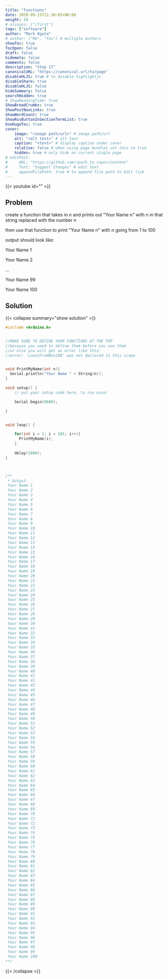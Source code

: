 ```yaml
---
title: "functions"
date: 2020-09-15T11:30:03+00:00
weight: 18
# aliases: ["/first"]
tags: ["software"]
author: "Mark Ogata"
# author: ["Me", "You"] # multiple authors
showToc: true
TocOpen: false
draft: false
hidemeta: false
comments: false
description: "Step 17"
canonicalURL: "https://canonical.url/to/page"
disableHLJS: true # to disable highlightjs
disableShare: true
disableHLJS: false
hideSummary: false
searchHidden: true
# ShowReadingTime: true
ShowBreadCrumbs: true
ShowPostNavLinks: true
ShowWordCount: true
ShowRssButtonInSectionTermList: true
UseHugoToc: true
cover:
    image: "<image path/url>" # image path/url
    alt: "<alt text>" # alt text
    caption: "<text>" # display caption under cover
    relative: false # when using page bundles set this to true
    hidden: true # only hide on current single page
# editPost:
#     URL: "https://github.com/<path_to_repo>/content"
#     Text: "Suggest Changes" # edit text
#     appendFilePath: true # to append file path to Edit link
---
```


{{< youtube id="" >}}

## Problem

create a function that takes in n and prints out "Your Name n" with n in that string replaced with the number n

then use that function to print "Your Name n" with n going from 1 to 100

output should look like:

Your Name 1

Your Name 2

...

Your Name 99

Your Name 100

## Solution


{{< collapse summary="show solution" >}}

```C++
#include <Arduino.h>


//MAKE SURE TO DEFINE YOUR FUNCTIONS AT THE TOP
//because you need to define them before you use them
//or else you will get an error like this:
//error: 'countFromNto10N' was not declared in this scope


void PrintMyName(int n){
  Serial.println("Your Name " + String(n));
}

void setup() {
    // put your setup code here, to run once:

    Serial.begin(9600);

}   


void loop() {

    for(int i = 1; i < 101; i++){
      PrintMyName(i);
    }
    
    delay(1000);
}



/**
 * Output: 
 Your Name 1
 Your Name 2
 Your Name 3
 Your Name 4
 Your Name 5
 Your Name 6
 Your Name 7
 Your Name 8
 Your Name 9
 Your Name 10
 Your Name 11
 Your Name 12
 Your Name 13
 Your Name 14
 Your Name 15
 Your Name 16
 Your Name 17
 Your Name 18
 Your Name 19
 Your Name 20
 Your Name 21
 Your Name 22
 Your Name 23
 Your Name 24
 Your Name 25
 Your Name 26
 Your Name 27
 Your Name 28
 Your Name 29
 Your Name 30
 Your Name 31
 Your Name 32
 Your Name 33
 Your Name 34
 Your Name 35
 Your Name 36
 Your Name 37
 Your Name 38
 Your Name 39
 Your Name 40
 Your Name 41
 Your Name 42
 Your Name 43
 Your Name 44
 Your Name 45
 Your Name 46
 Your Name 47
 Your Name 48
 Your Name 49
 Your Name 50
 Your Name 51
 Your Name 52
 Your Name 53
 Your Name 54
 Your Name 55
 Your Name 56
 Your Name 57
 Your Name 58
 Your Name 59
 Your Name 60
 Your Name 61
 Your Name 62
 Your Name 63
 Your Name 64
 Your Name 65
 Your Name 66
 Your Name 67
 Your Name 68
 Your Name 69
 Your Name 70
 Your Name 71
 Your Name 72
 Your Name 73
 Your Name 74
 Your Name 75
 Your Name 76
 Your Name 77
 Your Name 78
 Your Name 79
 Your Name 80
 Your Name 81
 Your Name 82
 Your Name 83
 Your Name 84
 Your Name 85
 Your Name 86
 Your Name 87
 Your Name 88
 Your Name 89
 Your Name 90
 Your Name 91
 Your Name 92
 Your Name 93
 Your Name 94
 Your Name 95
 Your Name 96
 Your Name 97
 Your Name 98
 Your Name 99
 Your Name 100
**/
```

{{< /collapse >}}
